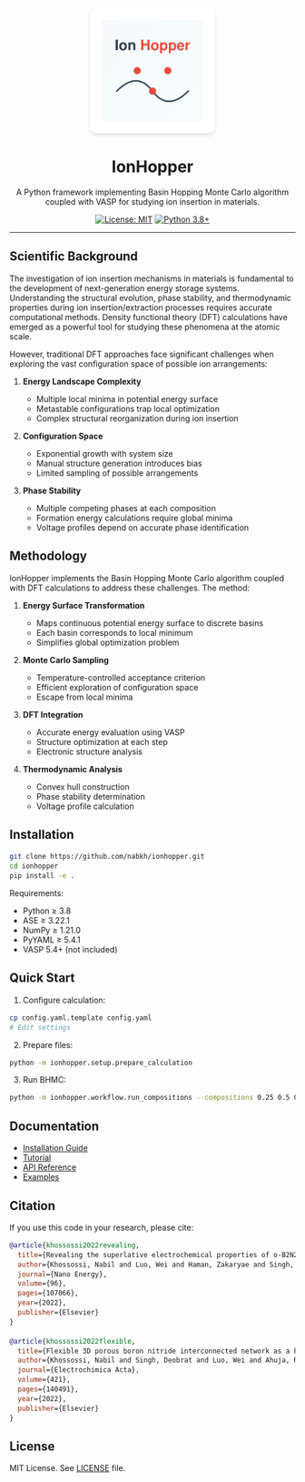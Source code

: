<div align="center">
  <br/>
  <img src="assets/logo.svg" alt="IonHopper" width="180" height="180" style="background: white; padding: 20px; border-radius: 10px; box-shadow: 0 4px 6px rgba(0,0,0,0.1);"/>

  # IonHopper
  
  A Python framework implementing Basin Hopping Monte Carlo algorithm coupled with VASP for studying ion insertion in materials.

  [![License: MIT](https://img.shields.io/badge/License-MIT-yellow.svg)](https://opensource.org/licenses/MIT)
  [![Python 3.8+](https://img.shields.io/badge/python-3.8+-blue.svg)](https://www.python.org/downloads/release/python-380/)

</div>

---

## Scientific Background

The investigation of ion insertion mechanisms in materials is fundamental to the development of next-generation energy storage systems. Understanding the structural evolution, phase stability, and thermodynamic properties during ion insertion/extraction processes requires accurate computational methods. Density functional theory (DFT) calculations have emerged as a powerful tool for studying these phenomena at the atomic scale.

However, traditional DFT approaches face significant challenges when exploring the vast configuration space of possible ion arrangements:

1. **Energy Landscape Complexity**
   - Multiple local minima in potential energy surface
   - Metastable configurations trap local optimization
   - Complex structural reorganization during ion insertion

2. **Configuration Space**
   - Exponential growth with system size
   - Manual structure generation introduces bias
   - Limited sampling of possible arrangements

3. **Phase Stability**
   - Multiple competing phases at each composition
   - Formation energy calculations require global minima
   - Voltage profiles depend on accurate phase identification

## Methodology

IonHopper implements the Basin Hopping Monte Carlo algorithm coupled with DFT calculations to address these challenges. The method:

1. **Energy Surface Transformation**
   - Maps continuous potential energy surface to discrete basins
   - Each basin corresponds to local minimum
   - Simplifies global optimization problem

2. **Monte Carlo Sampling**
   - Temperature-controlled acceptance criterion
   - Efficient exploration of configuration space
   - Escape from local minima

3. **DFT Integration**
   - Accurate energy evaluation using VASP
   - Structure optimization at each step
   - Electronic structure analysis

4. **Thermodynamic Analysis**
   - Convex hull construction
   - Phase stability determination
   - Voltage profile calculation

## Installation

```bash
git clone https://github.com/nabkh/ionhopper.git
cd ionhopper
pip install -e .
```

Requirements:
- Python ≥ 3.8
- ASE ≥ 3.22.1
- NumPy ≥ 1.21.0
- PyYAML ≥ 5.4.1
- VASP 5.4+ (not included)

## Quick Start

1. Configure calculation:
```bash
cp config.yaml.template config.yaml
# Edit settings
```

2. Prepare files:
```bash
python -m ionhopper.setup.prepare_calculation
```

3. Run BHMC:
```bash
python -m ionhopper.workflow.run_compositions --compositions 0.25 0.5 0.75 1.0
```

## Documentation

- [Installation Guide](docs/installation.md)
- [Tutorial](docs/tutorial.md)
- [API Reference](docs/api)
- [Examples](examples/)

## Citation

If you use this code in your research, please cite:

```bibtex
@article{khossossi2022revealing,
  title={Revealing the superlative electrochemical properties of o-B2N2 monolayer in Lithium/Sodium-ion batteries},
  author={Khossossi, Nabil and Luo, Wei and Haman, Zakaryae and Singh, Deobrat and Essaoudi, Ismail and Ainane, Abdelmajid and Ahuja, Rajeev},
  journal={Nano Energy},
  volume={96},
  pages={107066},
  year={2022},
  publisher={Elsevier}
}

@article{khossossi2022flexible,
  title={Flexible 3D porous boron nitride interconnected network as a high-performance Li-and Na-ion battery electrodes},
  author={Khossossi, Nabil and Singh, Deobrat and Luo, Wei and Ahuja, Rajeev},
  journal={Electrochimica Acta},
  volume={421},
  pages={140491},
  year={2022},
  publisher={Elsevier}
}
```

## License

MIT License. See [LICENSE](LICENSE) file.
